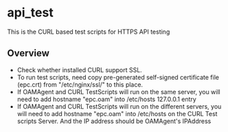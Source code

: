 # api_test

This is the CURL based test scripts for HTTPS API testing


## Overview

- Check whether installed CURL support SSL.
- To run test scripts, need copy pre-generated self-signed certificate file (epc.crt) from "/etc/nginx/ssl/" to this place.
- If OAMAgent and CURL TestScripts will run on the same server, you will need to add hostname "epc.oam" into /etc/hosts 127.0.0.1 entry
- If OAMAgent and CURL TestScripts will run on the different servers, you will need to add hostname "epc.oam" into /etc/hosts on the CURL Test scripts Server. 
  And the IP address should be OAMAgent's IPAddress

